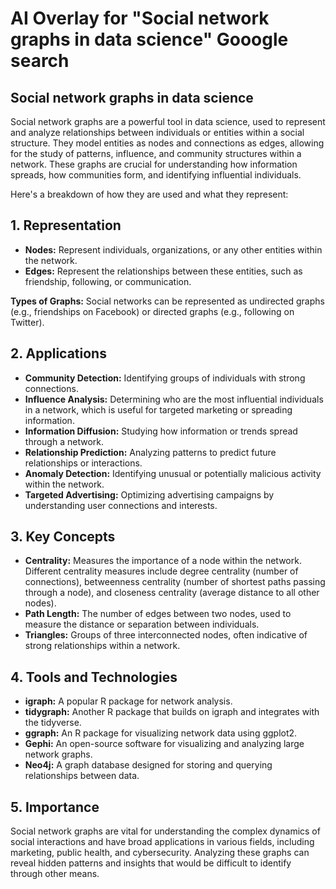 # AI Overlay for "Social network graphs in data science" Gooogle search

## **Social network graphs in data science**

Social network graphs are a powerful tool in data science, used to represent and analyze relationships between individuals or entities within a social structure. They model entities as nodes and connections as edges, allowing for the study of patterns, influence, and community structures within a network. These graphs are crucial for understanding how information spreads, how communities form, and identifying influential individuals.

Here's a breakdown of how they are used and what they represent:

## **1. Representation**

* **Nodes:** Represent individuals, organizations, or any other entities within the network.
* **Edges:** Represent the relationships between these entities, such as friendship, following, or communication.

**Types of Graphs:**
Social networks can be represented as undirected graphs (e.g., friendships on Facebook) or directed graphs (e.g., following on Twitter).

## **2. Applications**

* **Community Detection:** Identifying groups of individuals with strong connections.
* **Influence Analysis:** Determining who are the most influential individuals in a network, which is useful for targeted marketing or spreading information.
* **Information Diffusion:** Studying how information or trends spread through a network.
* **Relationship Prediction:** Analyzing patterns to predict future relationships or interactions.
* **Anomaly Detection:** Identifying unusual or potentially malicious activity within the network.
* **Targeted Advertising:** Optimizing advertising campaigns by understanding user connections and interests.

## **3. Key Concepts**

* **Centrality:** Measures the importance of a node within the network. Different centrality measures include degree centrality (number of connections), betweenness centrality (number of shortest paths passing through a node), and closeness centrality (average distance to all other nodes).
* **Path Length:** The number of edges between two nodes, used to measure the distance or separation between individuals.
* **Triangles:** Groups of three interconnected nodes, often indicative of strong relationships within a network.

## **4. Tools and Technologies**

* **igraph:** A popular R package for network analysis.
* **tidygraph:** Another R package that builds on igraph and integrates with the tidyverse.
* **ggraph:** An R package for visualizing network data using ggplot2.
* **Gephi:** An open-source software for visualizing and analyzing large network graphs.
* **Neo4j:** A graph database designed for storing and querying relationships between data.

## **5. Importance**

Social network graphs are vital for understanding the complex dynamics of social interactions and have broad applications in various fields, including marketing, public health, and cybersecurity. Analyzing these graphs can reveal hidden patterns and insights that would be difficult to identify through other means.

